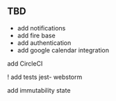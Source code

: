  ## TBD
 * add notifications
  * add fire base
  * add authentication
  * add google calendar integration
  
  add CircleCI
  
 ! add tests jest- webstorm
 
  add immutability state
 
